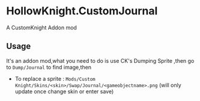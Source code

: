 # HollowKnight.CustomJournal
A CustomKnight Addon mod
## Usage
It's an addon mod,what you need to do is use CK's Dumping Sprite ,then go to `Dump/Journal` to find image,then<br/>
* To replace a sprite : `Mods/Custom Knight/Skins/<skin>/Swap/Journal/<gameobjectname>.png` (will only update once change skin or enter save)
